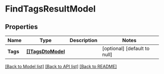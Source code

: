# FindTagsResultModel

## Properties
Name | Type | Description | Notes
------------ | ------------- | ------------- | -------------
**Tags** | [**[]TagsDtoModel**](TagsDTO.md) |  | [optional] [default to null]

[[Back to Model list]](../README.md#documentation-for-models) [[Back to API list]](../README.md#documentation-for-api-endpoints) [[Back to README]](../README.md)


